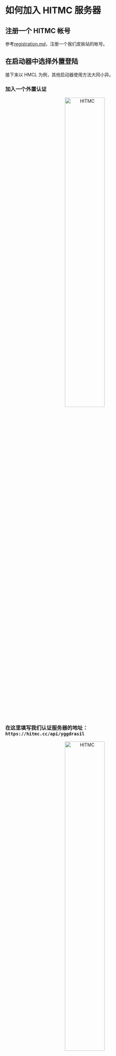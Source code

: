 # 如何加入 HITMC 服务器

## 注册一个 HITMC 帐号

参考[registration.md](registration.md)，注册一个我们皮肤站的帐号。

## 在启动器中选择外置登陆

接下来以 HMCL 为例，其他启动器使用方法大同小异。

### 加入一个外置认证

<div style="text-align: center;">
  <image src="assets/images/join/1.png" alt="HITMC" style="width:50%;">
</div>

### 在这里填写我们认证服务器的地址：`https://hitmc.cc/api/yggdrasil`

<div style="text-align: center;">
  <image src="assets/images/join/2.png" alt="HITMC" style="width:50%;">
</div>

### 添加帐号

<div style="text-align: center;">
  <image src="assets/images/join/3.png" alt="HITMC" style="width:50%;">
</div>

在这里输入你的用户名密码即可，就用刚刚注册的那个

<div style="text-align: center;">
  <image src="assets/images/join/4.png" alt="HITMC" style="width:50%;">
</div>

## 启动游戏

<div style="text-align: center;">
  <image src="assets/images/join/5.png" alt="HITMC" style="width:50%;">
</div>

## 进入多人游戏

<div style="text-align: center;">
  <image src="assets/images/join/6.png" alt="HITMC" style="width:50%;">
</div>

在这个服务器地址处填写我们的服务器地址，各个服务器地址在[README](./README.md)中已经写明。

<div style="text-align: center;">
  <image src="assets/images/join/7.png" alt="HITMC" style="width:50%;">
</div>
